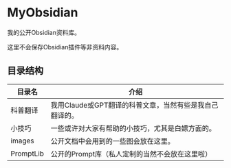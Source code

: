 # MyObsidian

我的公开Obsidian资料库。

这里不会保存Obsidian插件等非资料内容。

## 目录结构

| 目录名    | 介绍                                             |
| --------- | ---------------------------------------------- |
| 科普翻译  | 我用Claude或GPT翻译的科普文章，当然有些是我自己翻译的。 |
| 小技巧    | 一些或许对大家有帮助的小技巧，尤其是白嫖方面的。        |
| images    | 公开文档中会用到的一些图会放在这里。                 | 
| PromptLib | 公开的Prompt库（私人定制的当然不会放在这里啦）        |